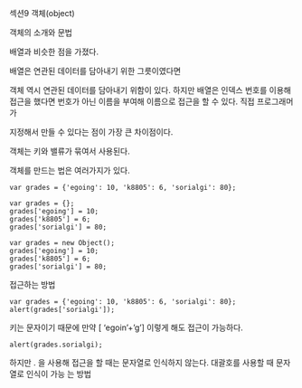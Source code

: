 섹션9 객체(object)

객체의 소개와 문법

배열과 비슷한 점을 가졌다.

배열은 연관된 데이터를 담아내기 위한 그릇이였다면 

객체 역시 연관된 데이터를 담아내기 위함이 있다. 하지만 배열은 인덱스 번호를 이용해 접근을 했다면 번호가 아닌 이름을 부여해 이름으로 접근을 할 수 있다. 직접 프로그래머가 

지정해서 만들 수 있다는 점이 가장 큰 차이점이다.

객체는 키와 밸류가 묶여서 사용된다.

객체를 만드는 법은 여러가지가 있다.
```
var grades = {'egoing': 10, 'k8805': 6, 'sorialgi': 80};

var grades = {};
grades['egoing'] = 10;
grades['k8805'] = 6;
grades['sorialgi'] = 80;

var grades = new Object();
grades['egoing'] = 10;
grades['k8805'] = 6;
grades['sorialgi'] = 80;
```

접근하는 방법
```
var grades = {'egoing': 10, 'k8805': 6, 'sorialgi': 80};
alert(grades['sorialgi']);
```
키는 문자이기 때문에 만약 [ ‘egoin’+’g’] 이렇게 해도 접근이 가능하다.
```
alert(grades.sorialgi);
```
하지만 . 을 사용해 접근을 할 때는 문자열로 인식하지 않는다. 대괄호를 사용할 때 문자열로 인식이 가능
는 방법
